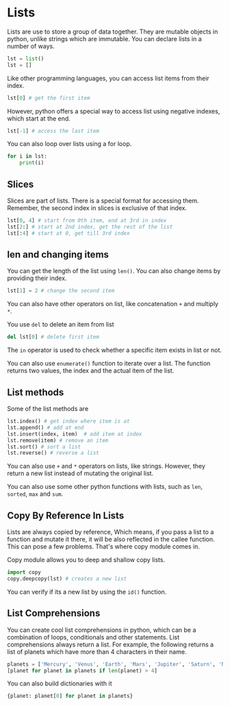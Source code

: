 # Lists

Lists are use to store a group of data together. They are mutable objects in python, unlike strings which are immutable. You can declare lists in a number of ways.

```python
lst = list()
lst = []
```

Like other programming languages, you can access list items from their index.

```python
lst[0] # get the first item
```

However, python offers a special way to access list using negative indexes, which start at the end.

```python
lst[-1] # access the last item
```

You can also loop over lists using a for loop.

```python
for i in lst:
    print(i)
```

## Slices

Slices are part of lists. There is a special format for accessing them. Remember, the second index in slices is exclusive of that index.

```python
lst[0, 4] # start from 0th item, end at 3rd in index
lst[2:] # start at 2nd index, get the rest of the list
lst[:4] # start at 0, get till 3rd index
```

## len and changing items

You can get the length of the list using `len()`. You can also change items by providing their index.

```python
lst[1] = 2 # change the second item
```

You can also have other operators on list, like concatenation `+` and multiply `*`.

You use `del` to delete an item from list

```python
del lst[0] # delete first item
```

The `in` operator is used to check whether a specific item exists in list or not.

You can also use `enumerate()` function to iterate over a list. The function returns two values, the index and the actual item of the list.

## List methods

Some of the list methods are

```python
lst.index() # get index where item is at
lst.append() # add at end
lst.insert(index, item)  # add item at index
lst.remove(item) # remove an item
lst.sort() # sort a list
lst.reverse() # reverse a list
```

You can also use `+` and `*` operators on lists, like strings. However, they return a new list instead of mutating the original list. 

You can also use some other python functions with lists, such as `len`, `sorted`, `max` and `sum`.

## Copy By Reference In Lists

Lists are always copied by reference, Which means, if you pass a list to a function and mutate it there, it will be also reflected in the callee function. This can pose a few problems. That's where copy module comes in.

Copy module allows you to deep and shallow copy lists.

```python
import copy
copy.deepcopy(lst) # creates a new list
```

You can verify if its a new list by using the `id()` function.

## List Comprehensions

You can create cool list comprehensions in python, which can be a combination of loops, conditionals and other statements. List comprehensions always return a list. For example, the following returns a list of planets which have more than 4 characters in their name. 

```python
planets = ['Mercury', 'Venus', 'Earth', 'Mars', 'Jupiter', 'Saturn', 'Neptune', 'Pluto']
[planet for planet in planets if len(planet) > 4]
```

You can also build dictionaries with it

```python
{planet: planet[0] for planet in planets}
```
